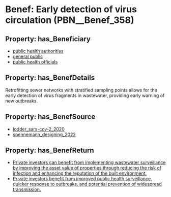 # Benef: __Early detection of virus circulation__ (PBN__Benef_358)

## Property: has_Beneficiary

* [public health authorities](../Stakeholder/PBN__Stakeholder_0)
* [general public](../Stakeholder/PBN__Stakeholder_29)
* [public health officials](../Stakeholder/PBN__Stakeholder_310)

## Property: has_BenefDetails

Retrofitting sewer networks with stratified sampling points allows for the early detection of virus fragments in wastewater, providing early warning of new outbreaks.

## Property: has_BenefSource

* [lodder_sars-cov-2_2020](../Article/PBN__Article_70)
* [spennemann_designing_2022](../Article/PBN__Article_149)

## Property: has_BenefReturn

* [Private investors can benefit from implementing wastewater surveillance by improving the asset value of properties through reducing the risk of infection and enhancing the reputation of the built environment.](../BenefReturn/PBN__BenefReturn_385)
* [Private investors benefit from improved public health surveillance, quicker response to outbreaks, and potential prevention of widespread transmission.](../BenefReturn/PBN__BenefReturn_822)

